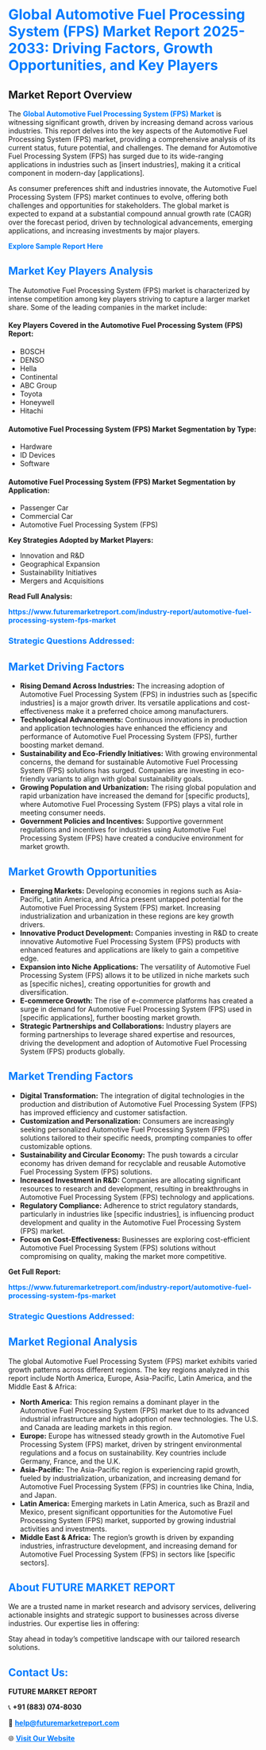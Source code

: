 <h1 style="color: #007BFF;">Global Automotive Fuel Processing System (FPS) Market Report 2025-2033: Driving Factors, Growth Opportunities, and Key Players</h1>

<section id="overview">
<h2>Market Report Overview</h2>
<p>The <a href="https://www.futuremarketreport.com/industry-report/automotive-fuel-processing-system-fps-market" style="color: #007BFF; text-decoration: none;"><strong>Global Automotive Fuel Processing System (FPS) Market</strong></a> is witnessing significant growth, driven by increasing demand across various industries. This report delves into the key aspects of the Automotive Fuel Processing System (FPS) market, providing a comprehensive analysis of its current status, future potential, and challenges. The demand for Automotive Fuel Processing System (FPS) has surged due to its wide-ranging applications in industries such as [insert industries], making it a critical component in modern-day [applications].</p>
<p>As consumer preferences shift and industries innovate, the Automotive Fuel Processing System (FPS) market continues to evolve, offering both challenges and opportunities for stakeholders. The global market is expected to expand at a substantial compound annual growth rate (CAGR) over the forecast period, driven by technological advancements, emerging applications, and increasing investments by major players.</p>
</section>

<section id="overview">
<p><a href="https://www.futuremarketreport.com/request-sample/reportId=126329" style="color: #007BFF; text-decoration: none;"><strong>Explore Sample Report Here</strong></a></p>
</section>

<section id="key-players">
<h2 style="color: #007BFF;">Market Key Players Analysis</h2>
<p>The Automotive Fuel Processing System (FPS) market is characterized by intense competition among key players striving to capture a larger market share. Some of the leading companies in the market include:</p>
<h4>Key Players Covered in the Automotive Fuel Processing System (FPS) Report:</h4>
<ul><li>BOSCH</li><li>DENSO</li><li>Hella</li><li>Continental</li><li>ABC Group</li><li>Toyota</li><li>Honeywell</li><li>Hitachi</li></ul>
<h4>Automotive Fuel Processing System (FPS) Market Segmentation by Type:</h4>
<ul><li>Hardware</li><li>ID Devices</li><li>Software</li></ul>

<h4>Automotive Fuel Processing System (FPS) Market Segmentation by Application:</h4>
<ul><li>Passenger Car</li><li>Commercial Car</li><li>Automotive Fuel Processing System (FPS)</li></ul>
<p><strong>Key Strategies Adopted by Market Players:</strong></p>
<ul>
<li>Innovation and R&D</li>
<li>Geographical Expansion</li>
<li>Sustainability Initiatives</li>
<li>Mergers and Acquisitions</li>
</ul>
</section>

<section>
<p><strong>Read Full Analysis: </strong></p><a href="https://www.futuremarketreport.com/industry-report/automotive-fuel-processing-system-fps-market" style="color: #007BFF; text-decoration: none;"><strong>https://www.futuremarketreport.com/industry-report/automotive-fuel-processing-system-fps-market</strong></a>
<h3 style="color: #007BFF;">Strategic Questions Addressed:</h3>
</section>

<section id="driving-factors">
<h2 style="color: #007BFF;">Market Driving Factors</h2>
<ul>
<li><strong>Rising Demand Across Industries:</strong> The increasing adoption of Automotive Fuel Processing System (FPS) in industries such as [specific industries] is a major growth driver. Its versatile applications and cost-effectiveness make it a preferred choice among manufacturers.</li>
<li><strong>Technological Advancements:</strong> Continuous innovations in production and application technologies have enhanced the efficiency and performance of Automotive Fuel Processing System (FPS), further boosting market demand.</li>
<li><strong>Sustainability and Eco-Friendly Initiatives:</strong> With growing environmental concerns, the demand for sustainable Automotive Fuel Processing System (FPS) solutions has surged. Companies are investing in eco-friendly variants to align with global sustainability goals.</li>
<li><strong>Growing Population and Urbanization:</strong> The rising global population and rapid urbanization have increased the demand for [specific products], where Automotive Fuel Processing System (FPS) plays a vital role in meeting consumer needs.</li>
<li><strong>Government Policies and Incentives:</strong> Supportive government regulations and incentives for industries using Automotive Fuel Processing System (FPS) have created a conducive environment for market growth.</li>
</ul>
</section>

<section id="growth-opportunities">
<h2 style="color: #007BFF;">Market Growth Opportunities</h2>
<ul>
<li><strong>Emerging Markets:</strong> Developing economies in regions such as Asia-Pacific, Latin America, and Africa present untapped potential for the Automotive Fuel Processing System (FPS) market. Increasing industrialization and urbanization in these regions are key growth drivers.</li>
<li><strong>Innovative Product Development:</strong> Companies investing in R&D to create innovative Automotive Fuel Processing System (FPS) products with enhanced features and applications are likely to gain a competitive edge.</li>
<li><strong>Expansion into Niche Applications:</strong> The versatility of Automotive Fuel Processing System (FPS) allows it to be utilized in niche markets such as [specific niches], creating opportunities for growth and diversification.</li>
<li><strong>E-commerce Growth:</strong> The rise of e-commerce platforms has created a surge in demand for Automotive Fuel Processing System (FPS) used in [specific applications], further boosting market growth.</li>
<li><strong>Strategic Partnerships and Collaborations:</strong> Industry players are forming partnerships to leverage shared expertise and resources, driving the development and adoption of Automotive Fuel Processing System (FPS) products globally.</li>
</ul>
</section>

<section id="trending-factors">
<h2 style="color: #007BFF;">Market Trending Factors</h2>
<ul>
<li><strong>Digital Transformation:</strong> The integration of digital technologies in the production and distribution of Automotive Fuel Processing System (FPS) has improved efficiency and customer satisfaction.</li>
<li><strong>Customization and Personalization:</strong> Consumers are increasingly seeking personalized Automotive Fuel Processing System (FPS) solutions tailored to their specific needs, prompting companies to offer customizable options.</li>
<li><strong>Sustainability and Circular Economy:</strong> The push towards a circular economy has driven demand for recyclable and reusable Automotive Fuel Processing System (FPS) solutions.</li>
<li><strong>Increased Investment in R&D:</strong> Companies are allocating significant resources to research and development, resulting in breakthroughs in Automotive Fuel Processing System (FPS) technology and applications.</li>
<li><strong>Regulatory Compliance:</strong> Adherence to strict regulatory standards, particularly in industries like [specific industries], is influencing product development and quality in the Automotive Fuel Processing System (FPS) market.</li>
<li><strong>Focus on Cost-Effectiveness:</strong> Businesses are exploring cost-efficient Automotive Fuel Processing System (FPS) solutions without compromising on quality, making the market more competitive.</li>
</ul>
</section>

<section>
<p><strong>Get Full Report: </strong></p><a href="https://www.futuremarketreport.com/industry-report/automotive-fuel-processing-system-fps-market" style="color: #007BFF; text-decoration: none;"><strong>https://www.futuremarketreport.com/industry-report/automotive-fuel-processing-system-fps-market</strong></a>
<h3 style="color: #007BFF;">Strategic Questions Addressed:</h3>
</section>


<section id="regional-analysis">
<h2 style="color: #007BFF;">Market Regional Analysis</h2>
<p>The global Automotive Fuel Processing System (FPS) market exhibits varied growth patterns across different regions. The key regions analyzed in this report include North America, Europe, Asia-Pacific, Latin America, and the Middle East & Africa:</p>
<ul>
<li><strong>North America:</strong> This region remains a dominant player in the Automotive Fuel Processing System (FPS) market due to its advanced industrial infrastructure and high adoption of new technologies. The U.S. and Canada are leading markets in this region.</li>
<li><strong>Europe:</strong> Europe has witnessed steady growth in the Automotive Fuel Processing System (FPS) market, driven by stringent environmental regulations and a focus on sustainability. Key countries include Germany, France, and the U.K.</li>
<li><strong>Asia-Pacific:</strong> The Asia-Pacific region is experiencing rapid growth, fueled by industrialization, urbanization, and increasing demand for Automotive Fuel Processing System (FPS) in countries like China, India, and Japan.</li>
<li><strong>Latin America:</strong> Emerging markets in Latin America, such as Brazil and Mexico, present significant opportunities for the Automotive Fuel Processing System (FPS) market, supported by growing industrial activities and investments.</li>
<li><strong>Middle East & Africa:</strong> The region’s growth is driven by expanding industries, infrastructure development, and increasing demand for Automotive Fuel Processing System (FPS) in sectors like [specific sectors].</li>
</ul>
</section>

<footer>
<h2 style="color: #007BFF;">About FUTURE MARKET REPORT</h2>
<p>We are a trusted name in market research and advisory services, delivering actionable insights and strategic support to businesses across diverse industries. Our expertise lies in offering:</p>

<p>Stay ahead in today’s competitive landscape with our tailored research solutions.</p>

<h2 style="color: #007BFF;">Contact Us:</h2>
<p><strong>FUTURE MARKET REPORT</strong></p>
<p>📞 <strong>+91 (883) 074-8030</strong></p>
<p>📧 <strong><a href="mailto:help@futuremarketreport.com" style="color: #007BFF;">help@futuremarketreport.com</a></strong></p>
<p>🌐 <strong><a href="https://www.futuremarketreport.com/" style="color: #007BFF;">Visit Our Website</a></strong></p>
</footer>